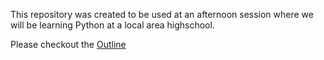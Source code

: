 This repository was created to be used at an afternoon session where we will be
learning Python at a local area highschool.

Please checkout the [Outline](outline.md)
